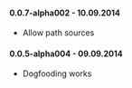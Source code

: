 #### 0.0.7-alpha002 - 10.09.2014
* Allow path sources

#### 0.0.5-alpha004 - 09.09.2014
* Dogfooding works